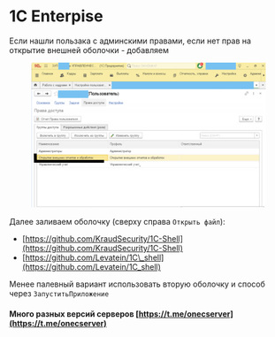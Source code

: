 # 1С Enterpise

Если нашли пользака с админскими правами, если нет прав на открытие внешней оболочки - добавляем&#x20;

<figure><img src="../../.gitbook/assets/image (1) (1).png" alt=""><figcaption></figcaption></figure>

Далее заливаем оболочку (сверху справа `Открыть файл`):

* [https://github.com/KraudSecurity/1C-Shell](https://github.com/KraudSecurity/1C-Shell)
* [https://github.com/Levatein/1C\_shell](https://github.com/Levatein/1C_shell)

Менее палевный вариант использовать  вторую оболочку и способ через `ЗапуститьПриложение`



#### Много разных версий серверов [https://t.me/onecserver](https://t.me/onecserver)
